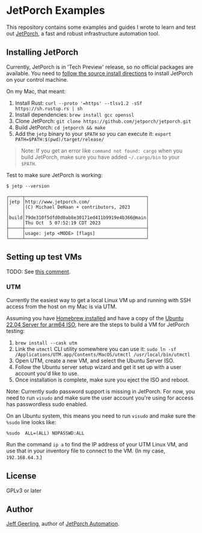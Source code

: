 # JetPorch Examples

This repository contains some examples and guides I wrote to learn and test out [JetPorch](https://www.jetporch.com), a fast and robust infrastructure automation tool.

## Installing JetPorch

Currently, JetPorch is in 'Tech Preview' release, so no official packages are available. You need to [follow the source install directions](https://www.jetporch.com/basics/installing-from-source) to install JetPorch on your control machine.

On my Mac, that meant:

  1. Install Rust: `curl --proto '=https' --tlsv1.2 -sSf https://sh.rustup.rs | sh`
  1. Install dependencies: `brew install gcc openssl`
  1. Clone JetPorch: `git clone https://github.com/jetporch/jetporch.git`
  1. Build JetPorch: `cd jetporch && make`
  1. Add the `jetp` binary to your `$PATH` so you can execute it: `export PATH=$PATH:$(pwd)/target/release/`

> Note: If you get an error like `command not found: cargo` when you build JetPorch, make sure you have added `~/.cargo/bin` to your `$PATH`.

Test to make sure JetPorch is working:

```
$ jetp --version

┌─────┬─────────────────────────────────────────────┐
│jetp │http://www.jetporch.com/                     │
│     │(C) Michael DeHaan + contributors, 2023      │
│     │                                             │
│build│79de310f5dfd0d0ab8e30171ed411b9919e4b366@main│
│     │Thu Oct  5 07:52:19 CDT 2023                 │
├─────┼─────────────────────────────────────────────┤
│     │usage: jetp <MODE> [flags]                   │
└─────┴─────────────────────────────────────────────┘
```

## Setting up test VMs

TODO: See [this comment](https://github.com/geerlingguy/ansible-for-devops/issues/404#issuecomment-1747846798).

### UTM

Currently the easiest way to get a local Linux VM up and running with SSH access from the host on my Mac is via UTM.

Assuming you have [Homebrew installed]() and have a copy of the [Ubuntu 22.04 Server for arm64 ISO](), here are the steps to build a VM for JetPorch testing:

  1. `brew install --cask utm`
  1. Link the `utmctl` CLI utility somewhere you can use it: `sudo ln -sf /Applications/UTM.app/Contents/MacOS/utmctl /usr/local/bin/utmctl`
  1. Open UTM, create a new VM, and select the Ubuntu Server ISO.
  1. Follow the Ubuntu server setup wizard and get it set up with a user account you'd like to use.
  1. Once installation is complete, make sure you eject the ISO and reboot.

Note: Currently sudo password support is missing in JetPorch. For now, you need to run `visudo` and make sure the user account you're using for access has passwordless sudo enabled.

On an Ubuntu system, this means you need to run `visudo` and make sure the `%sudo` line looks like:

```
%sudo  ALL=(ALL) NOPASSWD:ALL
```

Run the command `ip a` to find the IP address of your UTM Linux VM, and use that in your inventory file to connect to the VM. (In my case, `192.168.64.3`.)

## License

GPLv3 or later

## Author

[Jeff Geerling](https://www.jeffgeerling.com), author of [JetPorch Automation](https://www.jetporchautomation.com).
